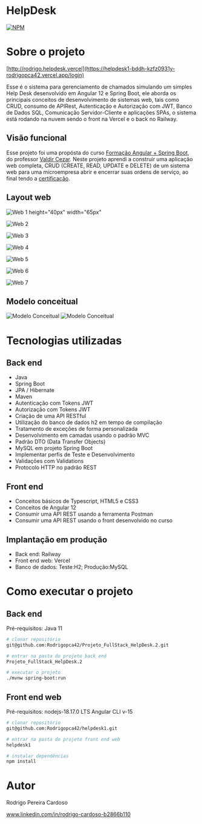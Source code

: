 # HelpDesk
[![NPM](https://img.shields.io/npm/l/react)](https://github.com/Rodrigopca42/helpdesk1/blob/master/LICENSE) 

# Sobre o projeto

[http://rodrigo.helpdesk.vercel](https://helpdesk1-bddh-kzfz0931y-rodrigopca42.vercel.app/login)

Esse é o sistema para gerenciamento de chamados simulando um simples Help Desk desenvolvido em Angular 12 e Spring Boot, ele aborda os principais conceitos de desenvolvimento de sistemas web, tais como CRUD, consumo de APIRest, Autenticação e Autorização com JWT, Banco de Dados SQL, Comunicação Servidor-Cliente e aplicações SPAs, o sistema está rodando na nuvem sendo o front na Vercel e o back no Railway.

## Visão funcional

Esse projeto foi uma propósta do curso [Formação Angular + Spring Boot](https://www.udemy.com/course/formacao-angular-spring-boot/), do professor [Valdir Cezar](https://github.com/ValdirCezar). Neste projeto aprendi a construir uma aplicação web completa, CRUD (CREATE, READ, UPDATE e DELETE) de um sistema web para uma microempresa abrir e encerrar suas ordens de serviço, ao final tendo a [certificação](https://www.udemy.com/certificate/UC-aa7f24a3-23d0-421d-a698-7cfaad95cce7/).


## Layout web
![Web 1 height="40px" width="65px"](https://github.com/Rodrigopca42/assets-helpdesk/blob/main/Capturar.PNG)

![Web 2](https://github.com/Rodrigopca42/assets-helpdesk/blob/main/Capturar1.PNG)

![Web 3](https://github.com/Rodrigopca42/assets-helpdesk/blob/main/Capturar2.PNG)

![Web 4](https://github.com/Rodrigopca42/assets-helpdesk/blob/main/Capturar3.PNG)

![Web 5](https://github.com/Rodrigopca42/assets-helpdesk/blob/main/Capturar4.PNG)

![Web 6](https://github.com/Rodrigopca42/assets-helpdesk/blob/main/Capturar5.PNG)

![Web 7](https://github.com/Rodrigopca42/assets-helpdesk/blob/main/Capturar6.PNG)




## Modelo conceitual
![Modelo Conceitual](https://github.com/Rodrigopca42/assets-helpdesk/blob/main/Capturar7.PNG)
![Modelo Conceitual](https://github.com/Rodrigopca42/assets-helpdesk/blob/main/Capturar8.PNG)

# Tecnologias utilizadas
## Back end
- Java
- Spring Boot
- JPA / Hibernate
- Maven
- Autenticação com Tokens JWT
- Autorização com Tokens JWT
- Criação de uma API RESTful
- Utilização do banco de dados h2 em tempo de compilação
- Tratamento de exceções de forma personalizada
- Desenvolvimento em camadas usando o padrão MVC
- Padrão DTO (Data Transfer Objects)
- MySQL em projeto Spring Boot
- Implementar perfis de Teste e Desenvolvimento
- Validações com Validations
- Protocolo HTTP no padrão REST
## Front end
- Conceitos básicos de Typescript, HTML5 e CSS3
- Conceitos de Angular 12
- Consumir uma API REST usando a ferramenta Postman
- Consumir uma API REST usando o front desenvolvido no curso
 
## Implantação em produção
- Back end: Railway
- Front end web: Vercel
- Banco de dados: Teste:H2;  Produção:MySQL

# Como executar o projeto

## Back end
Pré-requisitos: Java 11

```bash
# clonar repositório
git@github.com:Rodrigopca42/Projeto_FullStack_HelpDesk.2.git

# entrar na pasta do projeto back end
Projeto_FullStack_HelpDesk.2

# executar o projeto
./mvnw spring-boot:run
```

## Front end web
Pré-requisitos: nodejs-18.17.0 LTS
                Angular CLI v-15

```bash
# clonar repositório
git@github.com:Rodrigopca42/helpdesk1.git

# entrar na pasta do projeto front end web
helpdesk1

# instalar dependências
npm install

```

# Autor

Rodrigo Pereira Cardoso

www.linkedin.com/in/rodrigo-cardoso-b2866b110
